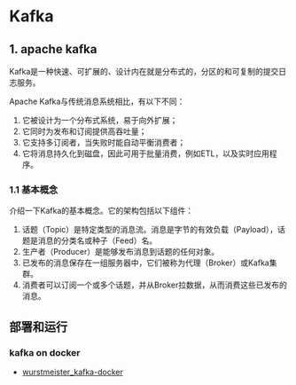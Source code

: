 Kafka
=====

## 1. apache kafka

Kafka是一种快速、可扩展的、设计内在就是分布式的，分区的和可复制的提交日志服务。

Apache Kafka与传统消息系统相比，有以下不同：

1. 它被设计为一个分布式系统，易于向外扩展；
2. 它同时为发布和订阅提供高吞吐量；
3. 它支持多订阅者，当失败时能自动平衡消费者；
4. 它将消息持久化到磁盘，因此可用于批量消费，例如ETL，以及实时应用程序。

### 1.1 基本概念

介绍一下Kafka的基本概念。它的架构包括以下组件：

1. 话题（Topic）是特定类型的消息流。消息是字节的有效负载（Payload），话题是消息的分类名或种子（Feed）名。
2. 生产者（Producer）是能够发布消息到话题的任何对象。
3. 已发布的消息保存在一组服务器中，它们被称为代理（Broker）或Kafka集群。
4. 消费者可以订阅一个或多个话题，并从Broker拉数据，从而消费这些已发布的消息。

## 部署和运行

### kafka on docker

- [wurstmeister_kafka-docker](http://wurstmeister.github.io/kafka-docker/)
